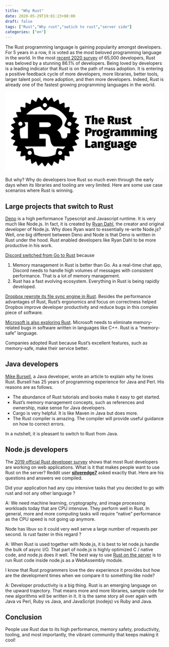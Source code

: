 ```yaml
---
title: "Why Rust"
date: 2020-05-29T19:01:23+08:00
draft: false
tags: ["Rust","Why rust","swtich to rust","server side"]
categories: ["en"]
---
```



The Rust programming language is gaining popularity amongst developers. For 5 years in a row, it is voted as the most beloved programming language in the world. In the most [recent 2020 survey](https://stackoverflow.blog/2020/05/27/2020-stack-overflow-developer-survey-results/) of 65,000 developers, Rust was beloved by a stunning 86.1% of developers. Being loved by developers is a leading indicator that Rust is on the path of mass adoption. It is entering a positive feedback cycle of more developers, more libraries, better tools, larger talent pool, more adoption, and then more developers. Indeed, Rust is already one of the fastest growing programming languages in the world.

![](/images/20200529-rust-01.jpg)

But why? Why do developers love Rust so much even through the early days when its  libraries and tooling are very limited. Here are some use case scenarios where Rust is winning. 


## Large projects that switch to Rust

[Deno](https://deno.land/) is a high performance Typescript and Javascript runtime. It is very much like Node.js. In fact, it is created by [Ryan Dahl](https://github.com/denoland/deno), the creator and original developer of Node.js. Why does Ryan want to essentially re-write Node.js? Well, one big different between Deno and Node is that Deno is written in Rust under the hood. Rust enabled developers like Ryan Dahl to be more productive in his work. 

[Discord switched from Go to Rust](https://blog.discord.com/why-discord-is-switching-from-go-to-rust-a190bbca2b1f) because

1. Memory management in Rust is better than Go. As a real-time chat app, Discord needs to handle high volumes of messages with consistent performance. That is a lot of memory management.
2. Rust has a fast evolving ecosystem. Everything in Rust is being rapidly developed.

[Dropbox rewrote its file sync engine in Rust](https://dropbox.tech/infrastructure/rewriting-the-heart-of-our-sync-engine). Besides the performance advantages of Rust, Rust’s ergonomics and focus on correctness  helped Dropbox improve developer productivity and reduce bugs in this complex piece of software.

[Microsoft is also exploring Rust](https://msrc-blog.microsoft.com/2019/11/07/using-rust-in-windows/). Microsoft needs to eliminate memory-related bugs in software written in languages like C++. Rust is a “memory-safe” language.

 Companies adopted Rust because Rust’s excellent features, such as memory-safe, make their service better.


## Java developers 

[Mike Bursell](https://opensource.com/article/20/5/rust-java), a Java developer, wrote an article to explain why he loves Rust. Bursell has 25 years of programming experience for Java and Perl. His reasons are as follows.

* The abundance of Rust tutorials and books make it easy to get started.
* Rust’s memory management concepts, such as references and ownership, make sense for Java developers.
* Cargo is very helpful. It is like Maven in Java but does more.
* The Rust compiler is amazing. The compiler will provide useful guidance on how to correct errors.

In a nutshell, it is pleasant to switch to Rust from Java. 

## Node.js developers

The [2019 official Rust developer survey](https://blog.rust-lang.org/2020/04/17/Rust-survey-2019.html) shows that most Rust developers are working on web applications. What is it that makes people want to use Rust on the server? Reddit user [**silveredge7**](https://www.reddit.com/user/silveredge7) asked exactly that. Here are his questions and answers we compiled. 

Did your application had any cpu intensive tasks that you decided to go with rust and not any other language ?

A: We need machine learning, cryptography, and image processing workloads today that are CPU intensive. They perform well in Rust. In general, more and more computing tasks will require “native” performance as the CPU speed is not going up anymore. 

Node has libuv so it could very well serve a large number of requests per second. Is rust faster in this regard ?

A: When Rust is used together with Node.js, it is best to let node.js handle the bulk of async I/O. That part of node.js is highly optimized C / native code, and node.js does it well. The best way to use [Rust on the server](https://cloud.secondstate.io/server-side-webassembly/why) is to run Rust code inside node.js as a WebAssembly module. 

I know that Rust programmers love the dev experience it provides but how are the development times when we compare it to something like node?

A: Developer productivity is a big thing. Rust is an emerging language on the upward trajectory. That means more and more libraries, sample code for new algorithms will be written in it. It is the same story all over again with Java vs Perl, Ruby vs Java, and JavaScript (nodejs) vs Ruby and Java. 

## Conclusion

People use Rust due to its high performance, memory safety, productivity, tooling, and most importantly, the vibrant community that keeps making it cool!






